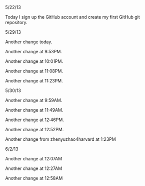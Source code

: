 5/22/13

Today I sign up the GitHub account and create my first GitHub git repository. 

5/29/13

Another change today.

Another change at 9:53PM.

Another change at 10:01PM.

Another change at 11:08PM.

Another change at 11:23PM.

5/30/13

Another change at 9:59AM.

Another change at 11:49AM.

Another change at 12:46PM.

Another change at 12:52PM.

Another change from zhenyuzhao4harvard at 1:23PM

6/2/13

Another change at 12:07AM

Another change at 12:27AM

Another change at 12:58AM
